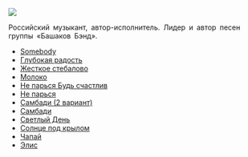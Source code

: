 ![](/songs/абв/Башаков%20Михаил/bashakov_mihail.jpg)  

Российский музыкант, автор-исполнитель. Лидер и автор песен группы «Башаков Бэнд».

* [Somebody](/songs/абв/Башаков%20Михаил/Somebody)
* [Глубокая радость](/songs/абв/Башаков%20Михаил/Глубокая%20радость)
* [Жесткое стебалово](/songs/абв/Башаков%20Михаил/Жесткое%20стебалово)
* [Молоко](/songs/абв/Башаков%20Михаил/Молоко)
* [Не парься Будь счастлив](/songs/абв/Башаков%20Михаил/Не%20парься%20Будь%20счастлив)
* [Не парься](/songs/абв/Башаков%20Михаил/Не%20парься)
* [Самбади (2 вариант)](/songs/абв/Башаков%20Михаил/Самбади%20(2%20вариант))
* [Самбади](/songs/абв/Башаков%20Михаил/Самбади)
* [Светлый День](/songs/абв/Башаков%20Михаил/Светлый%20День)
* [Солнце под крылом](/songs/абв/Башаков%20Михаил/Солнце%20под%20крылом)
* [Чапай](/songs/абв/Башаков%20Михаил/Чапай)
* [Элис](/songs/абв/Башаков%20Михаил/Элис)
